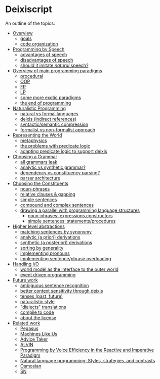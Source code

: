# Deixiscript

An outline of the topics:

- [Overview]()
  - [goals](./overview/goals.md)
  - [code organization](./overview/code-organization.md)
- [Programming by Speech]()
  - [advantages of speech](./programming-by-speech/pros-and-cons.md#advantages-of-speech)
  - [disadvantages of speech](./programming-by-speech/pros-and-cons.md#disadvantages-of-speech)
  - [should it imitate _natural_ speech?]()
- [Overview of main programming paradigms]()
  - [procedural](./programming-paradigms/1-procedural.md)
  - [OOP](./programming-paradigms/2-object-oriented.md)
  - [FP](./programming-paradigms/3-functional-programming.md)
  - [LP](./programming-paradigms/4-logic-programming.md)
  - [some more exotic paradigms]()
  - [the end of programming]()
- [Naturalistic Programming]()
  - [natural vs formal languages]()
  - [deixis (indirect references)]()
  - [syntactic/semantic compression]()
  - [formalist vs non-formalist approach]()
- [Representing the World]()
  - [metaphysics]()
  - [the problems with predicate logic]()
  - [adapting predicate logic to support deixis]()
- [Choosing a Grammar]()
  - [all grammars leak]()
  - [analytic vs synthetic grammar?]()
  - [dependency vs constituency parsing?]()
  - [parser architecture]()
- [Choosing the Constituents]()
  - [noun-phrases]()
  - [relative clauses & gapping]()
  - [simple sentences]()
  - [compound and complex sentences]()
  - [drawing a parallel with programming language structures]()
    - [noun-phrases: expressions,constructors]()
    - [simple sentences: statements/procedures]()
- [Higher level abstractions]()
  - [matching sentences by synonymy]()
  - [analytic (a priori) derivations]()
  - [synthetic (a posteriori) derivations]()
  - [sorting by generality]()
  - [implementing pronouns]()
  - [implementing sentence/phrase overloading]()
- [Handling I/O]()
  - [world model as the interface to the outer world]()
  - [event driven programming]()
- [Future work]()
  - [ambiguous sentence recognition]()
  - [better context sensitivity through deixis]()
  - [tenses (past, future)]()
  - [naturalistic style]()
  - ["dialects" translations]()
  - [compile to code]()
  - [about the license]()
- [Related work]()
  - [Pegasus]()
  - [Machines Like Us]()
  - [Advice Taker]()
  - [ALVIN]()
  - [Programming by Voice Efficiency in the Reactive and Imperative Paradigm]()
  - [Natural language programming: Styles, strategies, and contrasts]()
  - [Osmosian]()
  - [SN]()